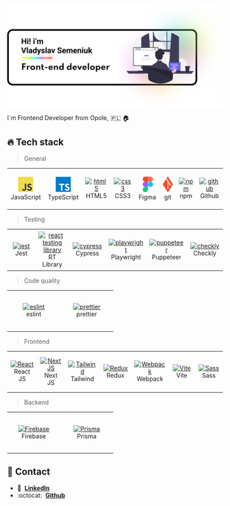 <a href="https://github.com/qnemes">
  <img src="banner.svg" alt="
      qnemes" align="center"/>
</a>

I`m Frontend Developer from Opole, :poland: :house:

<h2 align="left" id="qnemes-stack">🔥 Tech stack</h2>

> General

<table width='100%'>
  <tr>
    <td align="center" width="110" height="90">
      <a href="https://developer.mozilla.org/en-US/docs/Web/JavaScript">
        <img src="https://raw.githubusercontent.com/devicons/devicon/1119b9f84c0290e0f0b38982099a2bd027a48bf1/icons/javascript/javascript-original.svg" width="36" height="36" alt="javascript" />
      </a>
      <br>JavaScript
    </td>
    <td align="center" width="110" height="90">
      <a href="https://www.typescriptlang.org/">
        <img src="https://raw.githubusercontent.com/devicons/devicon/1119b9f84c0290e0f0b38982099a2bd027a48bf1/icons/typescript/typescript-original.svg" width="36" height="36" alt="typescript" />
      </a>
      <br>TypeScript
    </td>
        <td align="center" width="110" height="90">
      <a href="https://developer.mozilla.org/en-US/docs/Web/HTML">
        <img src="https://www.svgrepo.com/show/452228/html-5.svg" width="36" height="36" alt="html5" />
      </a>
      <br>HTML5
    </td>
         <td align="center" width="110" height="90"> 
      <a href="https://developer.mozilla.org/en-US/docs/Web/CSS" >
        <img src="https://www.svgrepo.com/show/373535/css.svg" width="36" height="36" alt="css3" />
      </a>
      <br>CSS3
    </td>
    <td align="center" width="110" height="90">
      <a href="https://www.figma.com/" >
        <img src="https://raw.githubusercontent.com/devicons/devicon/1119b9f84c0290e0f0b38982099a2bd027a48bf1/icons/figma/figma-original.svg" width="36" height="36" alt="figma" />
      </a>
      <br>Figma
    </td>
    <td align="center" width="110" height="90">
      <a href="https://git-scm.com/">
        <img src="https://raw.githubusercontent.com/devicons/devicon/1119b9f84c0290e0f0b38982099a2bd027a48bf1/icons/git/git-original.svg" width="36" height="36" alt="git" />
      </a>
      <br>git
    </td>
    <td align="center" width="110" height="90"> 
      <a href="https://www.npmjs.com/">
        <img src="https://brandeps.com/icon-download/N/Npm-icon-vector-05.svg" width="36" height="36" alt="npm" />
      </a>
      <br>npm
    </td>
     <td align="center" width="110" height="90"> 
      <a href="https://github.com/" >
        <img src="https://www.svgrepo.com/show/475654/github-color.svg" width="36" height="36" alt="github" />
      </a>
      <br>Github
    </td>
  </tr> 
</table>

> Testing

<table width='100%'>
  <tr>
     <td align="center" width="110" height="90"> 
      <a href="https://jestjs.io/" >
        <img src="https://brandeps.com/icon-download/J/Jest-icon-vector-02.svg" width="36" height="36" alt="jest" />
      </a>
      <br>Jest
    </td>
    <td align="center" width="110" height="90"> 
      <a href="https://testing-library.com/">
        <img src="https://assets.devographics.com/projects/testing_library.png" width="36" height="36" alt="react testing library" />
      </a>
      <br>RT Library
    </td>
    <td align="center" width="110" height="90"> 
      <a href="https://www.cypress.io/">
        <img src="https://brandeps.com/icon-download/C/Cypress-icon-vector-01.svg" width="36" height="36" alt="cypress" />
      </a>
      <br>Cypress
    </td>
    <td align="center" width="110" height="90"> 
      <a href="https://playwright.dev/">
        <img src="https://playwright.dev/img/playwright-logo.svg" width="36" height="36" alt="playwright" />
      </a>
      <br>Playwright
    </td>
    <td align="center" width="110" height="90"> 
      <a href="https://pptr.dev/">
        <img src="https://bestofjs.org/logos/puppeteer.svg" width="36" height="36" alt="puppeteer" />
      </a>
      <br>Puppeteer
    </td>
    <td align="center" width="110" height="90"> 
      <a href="https://www.checklyhq.com/">
        <img src="https://pbs.twimg.com/profile_images/1655927086614478851/K29_h6Yp_400x400.png" width="36" height="36" alt="checkly" />
      </a>
      <br>Checkly
    </td>
  </tr> 
</table>

> Code quality

<table width='100%'>
  <tr>
     <td align="center" width="110" height="90">
      <a href="https://eslint.org/">
        <img src="https://brandeps.com/icon-download/E/Eslint-icon-vector-02.svg" width="36" height="36" alt="eslint" />
      </a>
      <br>eslint
    </td>
    <td align="center" width="110" height="90">
      <a href="https://prettier.io/">
        <img src="https://brandeps.com/icon-download/P/Prettier-icon-vector-02.svg" width="36" height="36" alt="prettier" />
      </a>
      <br>prettier
    </td>
  </tr> 
</table>

> Frontend

<table width='100%'>
  <tr>
   <td align="center" width="110" height="90">
      <a href="https://react.dev/">
        <img src="https://brandlogos.net/wp-content/uploads/2020/09/react-logo.png" width="36" height="36" alt="React" />
      </a>
      <br>React JS
    </td>
     <td align="center" width="110" height="90">
      <a href="https://nextjs.org/" >
        <img src="https://raw.githubusercontent.com/samfromaway/samfromaway/master/.github/images/nextjs.png" width="36" height="36" alt="Next JS" />
      </a>
      <br>Next JS
      <td align="center" width="110" height="90">
      <a href="https://tailwindcss.com/">
        <img src="https://www.svgrepo.com/show/374118/tailwind.svg" width="36" height="36" alt="Tailwind" />
      </a>
      <br>Tailwind
    </td>
    </td>
    <td align="center" width="110" height="90">
      <a href="https://redux.js.org/" >
        <img src="https://cdn.worldvectorlogo.com/logos/redux.svg" width="36" height="36" alt="Redux" />
      </a>
      <br>Redux
    </td>
    <td align="center" width="110" height="90"> 
      <a href="https://webpack.js.org/" >
        <img src="https://www.svgrepo.com/show/354552/webpack.svg" width="36" height="36" alt="Webpack" />
      </a>
      <br>Webpack
    </td>
    <td align="center" width="110" height="90"> 
      <a href="https://vitejs.dev/" >
        <img src="https://vitejs.dev/logo.svg" width="36" height="36" alt="Vite" />
      </a>
      <br>Vite
    </td> 
    <td align="center" width="110" height="90">
      <a href="https://sass-lang.com/">
        <img src="https://brandeps.com/icon-download/S/Sass-icon-vector-04.svg" width="36" height="36" alt="Sass" />
      </a>
      <br>Sass
    </td>
    
  </tr> 
</table>

> Backend

<table width='100%'>
  <tr>
     <td align="center" width="110" height="90"> 
      <a href="https://firebase.google.com/" >
        <img src="https://brandeps.com/logo-download/F/Firebase-logo-vector-02.svg" width="36" height="36" alt="Firebase" />
      </a>
      <br>Firebase
    </td>
      <td align="center" width="110" height="90"> 
      <a href="https://www.prisma.io/" >
        <img src="https://www.svgrepo.com/show/373776/light-prisma.svg" width="36" height="36" alt="Prisma" />
      </a>
      <br>Prisma
    </td>
  </tr> 
</table>

## :envelope_with_arrow: Contact

- :briefcase: &nbsp;**[LinkedIn](https://www.linkedin.com/in/vladyslav-semeniuk/)**
- :octocat: &nbsp;**[Github](https://github.com/Qnemes)**

<br>
